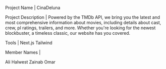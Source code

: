 Project Name | CinaDeluna

Project Description | 
Powered by the TMDb API, we bring you the latest and most comprehensive information about movies, including details about cast, crew, pl ratings, trailers, and more. Whether you're looking for the newest blockbuster, a timeless classic, our website has you covered.


Tools | 
Next.js 
Tailwind

Member Names |

Ali 
Halwest 
Zainab
Omar